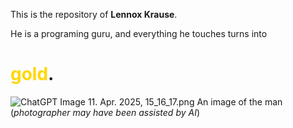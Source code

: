 This is the repository of **Lennox Krause**. 

He is a programing guru, and everything he touches turns into 

# <span style="color:gold">gold</span>.
![ChatGPT Image 11. Apr. 2025, 15_16_17.png](images/ChatGPT%20Image%2011.%20Apr.%202025%2C%2015_16_17.png)
An image of the man (*photographer may have been assisted by AI*)